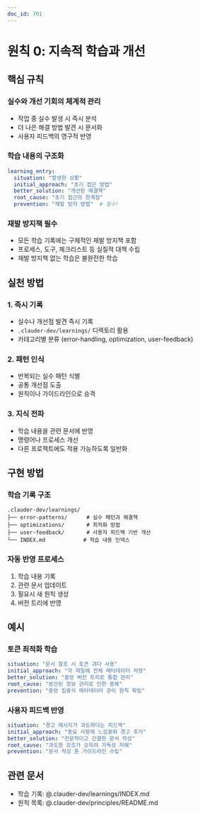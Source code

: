 ```yaml
---
doc_id: 701
---
```


# 원칙 0: 지속적 학습과 개선

## 핵심 규칙

### 실수와 개선 기회의 체계적 관리
- 작업 중 실수 발생 시 즉시 분석
- 더 나은 해결 방법 발견 시 문서화
- 사용자 피드백의 영구적 반영

### 학습 내용의 구조화
```yaml
learning_entry:
  situation: "발생한 상황"
  initial_approach: "초기 접근 방법"
  better_solution: "개선된 해결책"
  root_cause: "초기 접근의 한계점"
  prevention: "재발 방지 방법"  # 필수!
```

### 재발 방지책 필수
- 모든 학습 기록에는 구체적인 재발 방지책 포함
- 프로세스, 도구, 체크리스트 등 실질적 대책 수립
- 재발 방지책 없는 학습은 불완전한 학습

## 실천 방법

### 1. 즉시 기록
- 실수나 개선점 발견 즉시 기록
- `.clauder-dev/learnings/` 디렉토리 활용
- 카테고리별 분류 (error-handling, optimization, user-feedback)

### 2. 패턴 인식
- 반복되는 실수 패턴 식별
- 공통 개선점 도출
- 원칙이나 가이드라인으로 승격

### 3. 지식 전파
- 학습 내용을 관련 문서에 반영
- 명령어나 프로세스 개선
- 다른 프로젝트에도 적용 가능하도록 일반화

## 구현 방법

### 학습 기록 구조
```
.clauder-dev/learnings/
├── error-patterns/      # 실수 패턴과 해결책
├── optimizations/       # 최적화 방법
├── user-feedback/       # 사용자 피드백 기반 개선
└── INDEX.md            # 학습 내용 인덱스
```

### 자동 반영 프로세스
1. 학습 내용 기록
2. 관련 문서 업데이트
3. 필요시 새 원칙 생성
4. 버전 트리에 반영

## 예시

### 토큰 최적화 학습
```yaml
situation: "문서 참조 시 토큰 과다 사용"
initial_approach: "각 파일에 전체 메타데이터 저장"
better_solution: "중앙 버전 트리로 통합 관리"
root_cause: "분산된 정보 관리로 인한 중복"
prevention: "중앙 집중식 메타데이터 관리 원칙 확립"
```

### 사용자 피드백 반영
```yaml
situation: "경고 메시지가 과도하다는 피드백"
initial_approach: "중요 사항에 느낌표와 경고 추가"
better_solution: "전문적이고 간결한 문서 작성"
root_cause: "과도한 강조가 오히려 가독성 저해"
prevention: "문서 작성 톤 가이드라인 수립"
```

## 관련 문서
- 학습 기록: @.clauder-dev/learnings/INDEX.md
- 원칙 목록: @.clauder-dev/principles/README.md